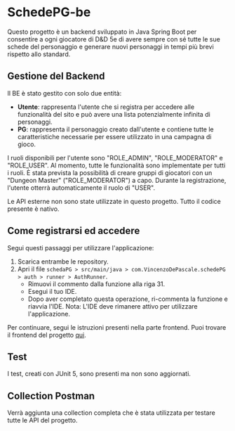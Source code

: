 # SchedePG-be

Questo progetto è un backend sviluppato in Java Spring Boot per consentire a ogni giocatore di D&D 5e di avere sempre con sé tutte le sue schede del personaggio e generare nuovi personaggi in tempi più brevi rispetto allo standard.

## Gestione del Backend

Il BE è stato gestito con solo due entità:

- **Utente**: rappresenta l'utente che si registra per accedere alle funzionalità del sito e può avere una lista potenzialmente infinita di personaggi.
- **PG**: rappresenta il personaggio creato dall'utente e contiene tutte le caratteristiche necessarie per essere utilizzato in una campagna di gioco.

I ruoli disponibili per l'utente sono "ROLE_ADMIN", "ROLE_MODERATOR" e "ROLE_USER". Al momento, tutte le funzionalità sono implementate per tutti i ruoli. È stata prevista la possibilità di creare gruppi di giocatori con un "Dungeon Master" ("ROLE_MODERATOR") a capo. Durante la registrazione, l'utente otterrà automaticamente il ruolo di "USER".

Le API esterne non sono state utilizzate in questo progetto. Tutto il codice presente è nativo.

## Come registrarsi ed accedere

Segui questi passaggi per utilizzare l'applicazione:

1. Scarica entrambe le repository.
2. Apri il file `schedaPG > src/main/java > com.VincenzoDePascale.schedePG > auth > runner > AuthRunner`.
   - Rimuovi il commento dalla funzione alla riga 31.
   - Esegui il tuo IDE.
   - Dopo aver completato questa operazione, ri-commenta la funzione e riavvia l'IDE. Nota: L'IDE deve rimanere attivo per utilizzare l'applicazione.

Per continuare, segui le istruzioni presenti nella parte frontend. Puoi trovare il frontend del progetto [qui](https://github.com/VincenzoDePascale/schedePG-fe).

## Test

I test, creati con JUnit 5, sono presenti ma non sono aggiornati.

## Collection Postman

Verrà aggiunta una collection completa che è stata utilizzata per testare tutte le API del progetto.

